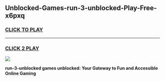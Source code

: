 
## Unblocked-Games-run-3-unblocked-Play-Free-x6pxq
<h3>
<a href="https://premium76.site?title=run-3-unblocked&ref=21A">CLICK TO PLAY</a></h3>
<hr>

<h3>
<a href="https://premium76.site?title=run-3-unblocked&ref=21A">CLICK 2 PLAY</a>
  
</h3>

<a href="https://premium76.site?title=run-3-unblocked&ref=21A"><img src="https://clearcache.store/games.png"></a>


**run-3-unblocked games unblocked: Your Gateway to Fun and Accessible Online Gaming**
